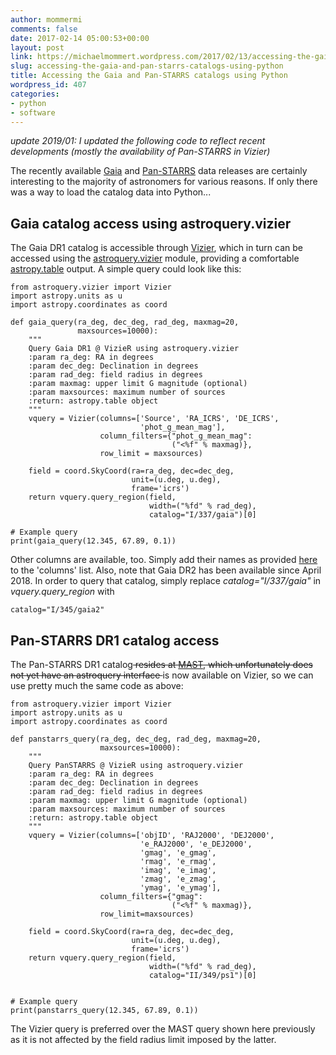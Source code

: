 ```yaml
---
author: mommermi
comments: false
date: 2017-02-14 05:00:53+00:00
layout: post
link: https://michaelmommert.wordpress.com/2017/02/13/accessing-the-gaia-and-pan-starrs-catalogs-using-python/
slug: accessing-the-gaia-and-pan-starrs-catalogs-using-python
title: Accessing the Gaia and Pan-STARRS catalogs using Python
wordpress_id: 407
categories:
- python
- software
---
```


_update 2019/01: I updated the following code to reflect recent developments (mostly the availability of Pan-STARRS in Vizier)_

The recently available [Gaia](http://gaia.esac.esa.int/documentation/GDR1/index.html) and [Pan-STARRS](http://panstarrs.stsci.edu/) data releases are certainly interesting to the majority of astronomers for various reasons. If only there was a way to load the catalog data into Python...


## Gaia catalog access using astroquery.vizier


The Gaia DR1 catalog is accessible through [Vizier](http://vizier.u-strasbg.fr/viz-bin/VizieR), which in turn can be accessed using the [astroquery.vizier](http://astroquery.readthedocs.io/en/latest/vizier/vizier.html) module, providing a comfortable [astropy.table](http://docs.astropy.org/en/stable/table/) output. A simple query could look like this:

    
    from astroquery.vizier import Vizier 
    import astropy.units as u 
    import astropy.coordinates as coord
    
    def gaia_query(ra_deg, dec_deg, rad_deg, maxmag=20, 
                   maxsources=10000): 
        """
        Query Gaia DR1 @ VizieR using astroquery.vizier
        :param ra_deg: RA in degrees
        :param dec_deg: Declination in degrees
        :param rad_deg: field radius in degrees
        :param maxmag: upper limit G magnitude (optional)
        :param maxsources: maximum number of sources
        :return: astropy.table object
        """
        vquery = Vizier(columns=['Source', 'RA_ICRS', 'DE_ICRS', 
                                 'phot_g_mean_mag'], 
                        column_filters={"phot_g_mean_mag": 
                                        ("<%f" % maxmag)}, 
                        row_limit = maxsources) 
     
        field = coord.SkyCoord(ra=ra_deg, dec=dec_deg, 
                               unit=(u.deg, u.deg), 
                               frame='icrs')
        return vquery.query_region(field, 
                                   width=("%fd" % rad_deg), 
                                   catalog="I/337/gaia")[0] 
    
    # Example query
    print(gaia_query(12.345, 67.89, 0.1))


Other columns are available, too. Simply add their names as provided [here](http://vizier.u-strasbg.fr/viz-bin/VizieR-3?-source=I/337/gaia&-out.max=50&-out.form=HTML%20Table&-out.add=_r&-out.add=_RAJ,_DEJ&-sort=_r&-oc.form=sexa) to the 'columns' list. Also, note that Gaia DR2 has been available since April 2018. In order to query that catalog, simply replace _catalog="I/337/gaia"_ in _vquery.query_region_ with

    
    catalog="I/345/gaia2"




## Pan-STARRS DR1 catalog access


The Pan-STARRS DR1 catalog<del> resides at [MAST](http://archive.stsci.edu/), which unfortunately does not yet have an astroquery interface </del>is now available on Vizier, so we can use pretty much the same code as above:

    
    from astroquery.vizier import Vizier
    import astropy.units as u
    import astropy.coordinates as coord
    
    def panstarrs_query(ra_deg, dec_deg, rad_deg, maxmag=20,
                        maxsources=10000):
        """
        Query PanSTARRS @ VizieR using astroquery.vizier
        :param ra_deg: RA in degrees
        :param dec_deg: Declination in degrees
        :param rad_deg: field radius in degrees
        :param maxmag: upper limit G magnitude (optional)
        :param maxsources: maximum number of sources
        :return: astropy.table object
        """
        vquery = Vizier(columns=['objID', 'RAJ2000', 'DEJ2000',
                                 'e_RAJ2000', 'e_DEJ2000',
                                 'gmag', 'e_gmag',
                                 'rmag', 'e_rmag',
                                 'imag', 'e_imag',
                                 'zmag', 'e_zmag',
                                 'ymag', 'e_ymag'],
                        column_filters={"gmag":
                                        ("<%f" % maxmag)},
                        row_limit=maxsources)
    
        field = coord.SkyCoord(ra=ra_deg, dec=dec_deg,
                               unit=(u.deg, u.deg),
                               frame='icrs')
        return vquery.query_region(field,
                                   width=("%fd" % rad_deg),
                                   catalog="II/349/ps1")[0]
    
    
    # Example query
    print(panstarrs_query(12.345, 67.89, 0.1))


The Vizier query is preferred over the MAST query shown here previously as it is not affected by the field radius limit imposed by the latter.
